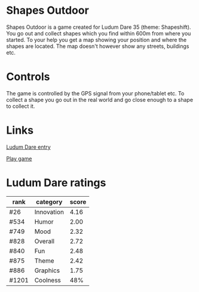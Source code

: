 Shapes Outdoor
==============
Shapes Outdoor is a game created for Ludum Dare 35 (theme: Shapeshift). You go out and collect shapes which you find within 600m from where you started. To your help you get a map showing your position and where the shapes are located. The map doesn't however show any streets, buildings etc.

# Controls
The game is controlled by the GPS signal from your phone/tablet etc. To collect a shape you go out in the real world and go close enough to a shape to collect it.

# Links
[Ludum Dare entry](http://ludumdare.com/compo/ludum-dare-35/?action=preview&uid=38630)

[Play game](https://junctioneer.net/shapes-outdoor/)

# Ludum Dare ratings
| rank  | category   | score  |
|-------|------------|--------|
|  #26  | Innovation |	 4.16 |
|  #534 | Humor	     |   2.00 |
|  #749 | Mood	     |   2.32 |
|  #828 | Overall    |   2.72 |
|  #840 | Fun        |   2.48 |
|  #875 | Theme      |   2.42 |
|  #886 | Graphics   |   1.75 |
|  #1201| Coolness   |   48%  |
